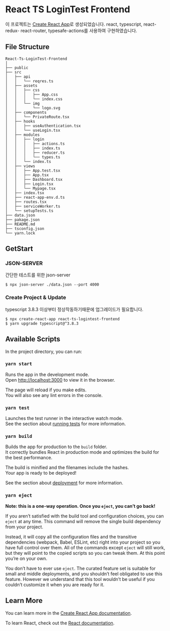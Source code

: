 # React TS LoginTest Frontend
이 프로젝트는 [Create React App](https://github.com/facebook/create-react-app)로 생성되었습니다.
react, typescript, react-redux- react-router, typesafe-actions를 사용하여 구현하였습니다.

## File Structure
```
React-Ts-LoginTest-Frontend
│
├── public
├── src
│   ├── api
│   │   └── reqres.ts
│   ├── assets
│   │   ├── css
│   │   │   ├── App.css
│   │   │   └── index.css
│   │   └── img
│   │       └── logo.svg
│   ├── components
│   │   └── PrivateRoute.tsx
│   ├── hooks
│   │   ├── useAuthentication.tsx
│   │   └── useLogin.tsx
│   ├── modules
│   │   ├── login
│   │   │   ├── actions.ts
│   │   │   ├── index.ts
│   │   │   ├── reducer.ts
│   │   │   └── types.ts
│   │   └── index.ts
│   ├── views
│   │   ├── App.test.tsx
│   │   ├── App.tsx
│   │   ├── Dashboard.tsx
│   │   ├── Login.tsx
│   │   └── Mypage.tsx
│   ├── index.tsx
│   ├── react-app-env.d.ts
│   ├── routes.tsx
│   ├── serviceWorker.ts
│   └── setupTests.ts
├── data.json
├── pakage.json
├── README.md
├── tsconfig.json
└── yarn.lock    
```

## GetStart

### JSON-SERVER
간단한 테스트를 위한 json-server
```
$ npx json-server ./data.json --port 4000
```

### Create Project & Update
typescript 3.8.3 이상부터 정상작동하기때문에 업그레이드가 필요합니다.
```
$ npx create-react-app react-ts-logintest-frontend
$ yarn upgrade typescript@^3.8.3
```

## Available Scripts

In the project directory, you can run:

### `yarn start`

Runs the app in the development mode.<br />
Open [http://localhost:3000](http://localhost:3000) to view it in the browser.

The page will reload if you make edits.<br />
You will also see any lint errors in the console.

### `yarn test`

Launches the test runner in the interactive watch mode.<br />
See the section about [running tests](https://facebook.github.io/create-react-app/docs/running-tests) for more information.

### `yarn build`

Builds the app for production to the `build` folder.<br />
It correctly bundles React in production mode and optimizes the build for the best performance.

The build is minified and the filenames include the hashes.<br />
Your app is ready to be deployed!

See the section about [deployment](https://facebook.github.io/create-react-app/docs/deployment) for more information.

### `yarn eject`

**Note: this is a one-way operation. Once you `eject`, you can’t go back!**

If you aren’t satisfied with the build tool and configuration choices, you can `eject` at any time. This command will remove the single build dependency from your project.

Instead, it will copy all the configuration files and the transitive dependencies (webpack, Babel, ESLint, etc) right into your project so you have full control over them. All of the commands except `eject` will still work, but they will point to the copied scripts so you can tweak them. At this point you’re on your own.

You don’t have to ever use `eject`. The curated feature set is suitable for small and middle deployments, and you shouldn’t feel obligated to use this feature. However we understand that this tool wouldn’t be useful if you couldn’t customize it when you are ready for it.

## Learn More

You can learn more in the [Create React App documentation](https://facebook.github.io/create-react-app/docs/getting-started).

To learn React, check out the [React documentation](https://reactjs.org/).
